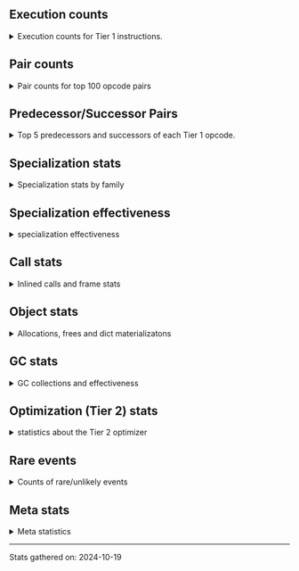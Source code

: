 ## Execution counts

<details>
<summary> Execution counts for Tier 1 instructions. </summary>


The "miss ratio" column shows the percentage of times the instruction
executed that it deoptimized. When this happens, the base unspecialized
instruction is not counted.

<table>
<thead>
<tr>
<th align="left">Name</th>
<th align="right">Base Count</th>
<th align="right">Head Count</th>
<th align="right">Change</th>
</tr>
</thead>
<tbody>
<tr>
<td align="left">CALL_LEN</td>
<td align="right">819,360</td>
<td align="right">1,638,560</td>
<td align="right">100.0%</td>
</tr>
<tr>
<td align="left">BINARY_SUBSCR_TUPLE_INT</td>
<td align="right">3,276,740</td>
<td align="right">4,915,140</td>
<td align="right">50.0%</td>
</tr>
<tr>
<td align="left">INTERPRETER_EXIT</td>
<td align="right">5,734,860</td>
<td align="right">8,192,460</td>
<td align="right">42.9%</td>
</tr>
<tr>
<td align="left">CALL_BUILTIN_FAST</td>
<td align="right">8,192,040</td>
<td align="right">11,468,840</td>
<td align="right">40.0%</td>
</tr>
<tr>
<td align="left">CALL_ISINSTANCE</td>
<td align="right">10,649,460</td>
<td align="right">14,745,460</td>
<td align="right">38.5%</td>
</tr>
<tr>
<td align="left">LOAD_GLOBAL_BUILTIN</td>
<td align="right">23,759,450</td>
<td align="right">32,771,403</td>
<td align="right">37.9%</td>
</tr>
<tr>
<td align="left">BINARY_OP</td>
<td align="right">15,574,414</td>
<td align="right">21,311,015</td>
<td align="right">36.8%</td>
</tr>
<tr>
<td align="left">LOAD_FAST_LOAD_FAST</td>
<td align="right">66,355,440</td>
<td align="right">90,112,240</td>
<td align="right">35.8%</td>
</tr>
<tr>
<td align="left">COMPARE_OP_INT</td>
<td align="right">22,937,520</td>
<td align="right">31,129,520</td>
<td align="right">35.7%</td>
</tr>
<tr>
<td align="left">LOAD_ATTR_MODULE</td>
<td align="right">58,163,100</td>
<td align="right">78,643,100</td>
<td align="right">35.2%</td>
</tr>
<tr>
<td align="left">LOAD_CONST</td>
<td align="right">107,318,234</td>
<td align="right">144,182,995</td>
<td align="right">34.4%</td>
</tr>
<tr>
<td align="left">STORE_ATTR_INSTANCE_VALUE</td>
<td align="right">54,066,320</td>
<td align="right">72,088,720</td>
<td align="right">33.3%</td>
</tr>
<tr>
<td align="left">BINARY_OP_SUBTRACT_INT</td>
<td align="right">4,915,120</td>
<td align="right">6,553,520</td>
<td align="right">33.3%</td>
</tr>
<tr>
<td align="left">LOAD_ATTR_NONDESCRIPTOR_WITH_VALUES</td>
<td align="right">4,915,120</td>
<td align="right">6,553,520</td>
<td align="right">33.3%</td>
</tr>
<tr>
<td align="left">BINARY_OP_ADD_UNICODE</td>
<td align="right">2,457,560</td>
<td align="right">3,276,760</td>
<td align="right">33.3%</td>
</tr>
<tr>
<td align="left">CALL_METHOD_DESCRIPTOR_O</td>
<td align="right">2,457,560</td>
<td align="right">3,276,760</td>
<td align="right">33.3%</td>
</tr>
<tr>
<td align="left">CALL_STR_1</td>
<td align="right">2,457,560</td>
<td align="right">3,276,760</td>
<td align="right">33.3%</td>
</tr>
<tr>
<td align="left">COMPARE_OP_FLOAT</td>
<td align="right">2,457,560</td>
<td align="right">3,276,760</td>
<td align="right">33.3%</td>
</tr>
<tr>
<td align="left">LOAD_ATTR_PROPERTY</td>
<td align="right">2,457,560</td>
<td align="right">3,276,760</td>
<td align="right">33.3%</td>
</tr>
<tr>
<td align="left">TO_BOOL_STR</td>
<td align="right">2,457,560</td>
<td align="right">3,276,760</td>
<td align="right">33.3%</td>
</tr>
<tr>
<td align="left">UNPACK_SEQUENCE_TUPLE</td>
<td align="right">2,457,560</td>
<td align="right">3,276,760</td>
<td align="right">33.3%</td>
</tr>
<tr>
<td align="left">TO_BOOL_NONE</td>
<td align="right">22,142,040</td>
<td align="right">29,522,840</td>
<td align="right">33.3%</td>
</tr>
<tr>
<td align="left">BINARY_OP_ADD_INT</td>
<td align="right">9,830,280</td>
<td align="right">13,107,080</td>
<td align="right">33.3%</td>
</tr>
<tr>
<td align="left">TO_BOOL_ALWAYS_TRUE</td>
<td align="right">9,853,080</td>
<td align="right">13,137,480</td>
<td align="right">33.3%</td>
</tr>
<tr>
<td align="left">LOAD_ATTR_SLOT</td>
<td align="right">12,287,880</td>
<td align="right">16,383,880</td>
<td align="right">33.3%</td>
</tr>
<tr>
<td align="left">COMPARE_OP_STR</td>
<td align="right">9,830,320</td>
<td align="right">13,107,120</td>
<td align="right">33.3%</td>
</tr>
<tr>
<td align="left">FOR_ITER_LIST</td>
<td align="right">9,830,320</td>
<td align="right">13,107,120</td>
<td align="right">33.3%</td>
</tr>
<tr>
<td align="left">LOAD_ATTR_METHOD_NO_DICT</td>
<td align="right">17,203,080</td>
<td align="right">22,937,480</td>
<td align="right">33.3%</td>
</tr>
<tr>
<td align="left">CALL_BUILTIN_FAST_WITH_KEYWORDS</td>
<td align="right">12,287,960</td>
<td align="right">16,383,960</td>
<td align="right">33.3%</td>
</tr>
<tr>
<td align="left">POP_JUMP_IF_TRUE</td>
<td align="right">19,660,800</td>
<td align="right">26,214,400</td>
<td align="right">33.3%</td>
</tr>
<tr>
<td align="left">BINARY_SLICE</td>
<td align="right">9,830,400</td>
<td align="right">13,107,200</td>
<td align="right">33.3%</td>
</tr>
<tr>
<td align="left">POP_JUMP_IF_NOT_NONE</td>
<td align="right">9,830,400</td>
<td align="right">13,107,200</td>
<td align="right">33.3%</td>
</tr>
<tr>
<td align="left">BUILD_TUPLE</td>
<td align="right">7,372,800</td>
<td align="right">9,830,400</td>
<td align="right">33.3%</td>
</tr>
<tr>
<td align="left">POP_JUMP_IF_NONE</td>
<td align="right">7,372,800</td>
<td align="right">9,830,400</td>
<td align="right">33.3%</td>
</tr>
<tr>
<td align="left">STORE_FAST_STORE_FAST</td>
<td align="right">4,915,200</td>
<td align="right">6,553,600</td>
<td align="right">33.3%</td>
</tr>
<tr>
<td align="left">BUILD_MAP</td>
<td align="right">2,457,600</td>
<td align="right">3,276,800</td>
<td align="right">33.3%</td>
</tr>
<tr>
<td align="left">DICT_MERGE</td>
<td align="right">2,457,600</td>
<td align="right">3,276,800</td>
<td align="right">33.3%</td>
</tr>
<tr>
<td align="left">COPY</td>
<td align="right">17,203,320</td>
<td align="right">22,937,720</td>
<td align="right">33.3%</td>
</tr>
<tr>
<td align="left">CALL_METHOD_DESCRIPTOR_FAST</td>
<td align="right">17,203,320</td>
<td align="right">22,937,720</td>
<td align="right">33.3%</td>
</tr>
<tr>
<td align="left">JUMP_FORWARD</td>
<td align="right">7,372,860</td>
<td align="right">9,830,460</td>
<td align="right">33.3%</td>
</tr>
<tr>
<td align="left">CALL_NON_PY_GENERAL</td>
<td align="right">22,118,620</td>
<td align="right">29,491,420</td>
<td align="right">33.3%</td>
</tr>
<tr>
<td align="left">LOAD_SPECIAL</td>
<td align="right">9,830,520</td>
<td align="right">13,107,320</td>
<td align="right">33.3%</td>
</tr>
<tr>
<td align="left">SWAP</td>
<td align="right">9,830,580</td>
<td align="right">13,107,380</td>
<td align="right">33.3%</td>
</tr>
<tr>
<td align="left">GET_ITER</td>
<td align="right">7,373,040</td>
<td align="right">9,830,640</td>
<td align="right">33.3%</td>
</tr>
<tr>
<td align="left">CALL_METHOD_DESCRIPTOR_NOARGS</td>
<td align="right">2,504,980</td>
<td align="right">3,339,940</td>
<td align="right">33.3%</td>
</tr>
<tr>
<td align="left">PUSH_NULL</td>
<td align="right">29,492,400</td>
<td align="right">39,322,800</td>
<td align="right">33.3%</td>
</tr>
<tr>
<td align="left">LOAD_ATTR_METHOD_LAZY_DICT</td>
<td align="right">4,915,660</td>
<td align="right">6,554,060</td>
<td align="right">33.3%</td>
</tr>
<tr>
<td align="left">CONTAINS_OP</td>
<td align="right">2,458,600</td>
<td align="right">3,278,000</td>
<td align="right">33.3%</td>
</tr>
<tr>
<td align="left">CALL_FUNCTION_EX</td>
<td align="right">2,458,080</td>
<td align="right">3,277,280</td>
<td align="right">33.3%</td>
</tr>
<tr>
<td align="left">LOAD_ATTR</td>
<td align="right">24,593,348</td>
<td align="right">32,787,364</td>
<td align="right">33.3%</td>
</tr>
<tr>
<td align="left">TO_BOOL</td>
<td align="right">4,920,000</td>
<td align="right">6,558,800</td>
<td align="right">33.3%</td>
</tr>
<tr>
<td align="left">STORE_FAST</td>
<td align="right">122,143,980</td>
<td align="right">159,909,100</td>
<td align="right">30.9%</td>
</tr>
<tr>
<td align="left">CALL_BUILTIN_CLASS</td>
<td align="right">2,530</td>
<td align="right">3,283</td>
<td align="right">29.8%</td>
</tr>
<tr>
<td align="left">COMPARE_OP</td>
<td align="right">3,494</td>
<td align="right">4,295</td>
<td align="right">22.9%</td>
</tr>
<tr>
<td align="left">JUMP_BACKWARD</td>
<td align="right">23,019,520</td>
<td align="right">27,197,440</td>
<td align="right">18.1%</td>
</tr>
<tr>
<td align="left">LOAD_GLOBAL_MODULE</td>
<td align="right">212,172,860</td>
<td align="right">249,036,860</td>
<td align="right">17.4%</td>
</tr>
<tr>
<td align="left">CALL_PY_EXACT_ARGS</td>
<td align="right">181,042,320</td>
<td align="right">206,437,520</td>
<td align="right">14.0%</td>
</tr>
<tr>
<td align="left">RETURN_VALUE</td>
<td align="right">172,032,960</td>
<td align="right">194,970,560</td>
<td align="right">13.3%</td>
</tr>
<tr>
<td align="left">LOAD_FAST</td>
<td align="right">1,033,019,328</td>
<td align="right">1,168,188,850</td>
<td align="right">13.1%</td>
</tr>
<tr>
<td align="left">POP_JUMP_IF_FALSE</td>
<td align="right">314,575,834</td>
<td align="right">350,621,395</td>
<td align="right">11.5%</td>
</tr>
<tr>
<td align="left">RESUME_CHECK</td>
<td align="right">296,550,200</td>
<td align="right">326,041,400</td>
<td align="right">9.9%</td>
</tr>
<tr>
<td align="left">LOAD_ATTR_INSTANCE_VALUE</td>
<td align="right">286,767,890</td>
<td align="right">312,998,643</td>
<td align="right">9.1%</td>
</tr>
<tr>
<td align="left">POP_TOP</td>
<td align="right">139,265,140</td>
<td align="right">150,733,940</td>
<td align="right">8.2%</td>
</tr>
<tr>
<td align="left">TO_BOOL_BOOL</td>
<td align="right">269,515,980</td>
<td align="right">289,995,980</td>
<td align="right">7.6%</td>
</tr>
<tr>
<td align="left">LOAD_ATTR_METHOD_WITH_VALUES</td>
<td align="right">256,408,260</td>
<td align="right">271,973,060</td>
<td align="right">6.1%</td>
</tr>
<tr>
<td align="left">RETURN_CONST</td>
<td align="right">124,518,640</td>
<td align="right">131,072,240</td>
<td align="right">5.3%</td>
</tr>
<tr>
<td align="left">NOP</td>
<td align="right">119,603,440</td>
<td align="right">124,518,640</td>
<td align="right">4.1%</td>
</tr>
<tr>
<td align="left">BINARY_SUBSCR_DICT</td>
<td align="right">109,772,740</td>
<td align="right">111,411,140</td>
<td align="right">1.5%</td>
</tr>
<tr>
<td align="left">CALL_PY_GENERAL</td>
<td align="right">107,314,600</td>
<td align="right">108,133,800</td>
<td align="right">0.8%</td>
</tr>
<tr>
<td align="left">FOR_ITER_RANGE</td>
<td align="right">10,731,700</td>
<td align="right">10,813,620</td>
<td align="right">0.8%</td>
</tr>
<tr>
<td align="left">LOAD_GLOBAL</td>
<td align="right">4,288</td>
<td align="right">4,304</td>
<td align="right">0.4%</td>
</tr>
<tr>
<td align="left">CALL</td>
<td align="right">6,868</td>
<td align="right">6,884</td>
<td align="right">0.2%</td>
</tr>
<tr>
<td align="left">STORE_ATTR</td>
<td align="right">1,760</td>
<td align="right">1,760</td>
<td align="right">0.0%</td>
</tr>
<tr>
<td align="left">RESUME</td>
<td align="right">1,400</td>
<td align="right">1,400</td>
<td align="right">0.0%</td>
</tr>
<tr>
<td align="left">LOAD_DEREF</td>
<td align="right">720</td>
<td align="right">720</td>
<td align="right">0.0%</td>
</tr>
<tr>
<td align="left">FOR_ITER</td>
<td align="right">280</td>
<td align="right">280</td>
<td align="right">0.0%</td>
</tr>
<tr>
<td align="left">BINARY_SUBSCR</td>
<td align="right">240</td>
<td align="right">240</td>
<td align="right">0.0%</td>
</tr>
<tr>
<td align="left">BUILD_LIST</td>
<td align="right">240</td>
<td align="right">240</td>
<td align="right">0.0%</td>
</tr>
<tr>
<td align="left">CALL_INTRINSIC_1</td>
<td align="right">240</td>
<td align="right">240</td>
<td align="right">0.0%</td>
</tr>
<tr>
<td align="left">COPY_FREE_VARS</td>
<td align="right">240</td>
<td align="right">240</td>
<td align="right">0.0%</td>
</tr>
<tr>
<td align="left">LIST_EXTEND</td>
<td align="right">240</td>
<td align="right">240</td>
<td align="right">0.0%</td>
</tr>
<tr>
<td align="left">BINARY_OP_SUBTRACT_FLOAT</td>
<td align="right">180</td>
<td align="right">180</td>
<td align="right">0.0%</td>
</tr>
<tr>
<td align="left">IS_OP</td>
<td align="right">180</td>
<td align="right">180</td>
<td align="right">0.0%</td>
</tr>
<tr>
<td align="left">BINARY_OP_MULTIPLY_INT</td>
<td align="right">120</td>
<td align="right">120</td>
<td align="right">0.0%</td>
</tr>
<tr>
<td align="left">CALL_METHOD_DESCRIPTOR_FAST_WITH_KEYWORDS</td>
<td align="right">120</td>
<td align="right">120</td>
<td align="right">0.0%</td>
</tr>
<tr>
<td align="left">UNPACK_SEQUENCE</td>
<td align="right">80</td>
<td align="right">80</td>
<td align="right">0.0%</td>
</tr>
<tr>
<td align="left">CHECK_EXC_MATCH</td>
<td align="right">60</td>
<td align="right">60</td>
<td align="right">0.0%</td>
</tr>
<tr>
<td align="left">POP_EXCEPT</td>
<td align="right">60</td>
<td align="right">60</td>
<td align="right">0.0%</td>
</tr>
<tr>
<td align="left">PUSH_EXC_INFO</td>
<td align="right">60</td>
<td align="right">60</td>
<td align="right">0.0%</td>
</tr>
<tr>
<td align="left">STORE_SUBSCR</td>
<td align="right">60</td>
<td align="right">60</td>
<td align="right">0.0%</td>
</tr>
<tr>
<td align="left">LOAD_FAST_CHECK</td>
<td align="right">60</td>
<td align="right">60</td>
<td align="right">0.0%</td>
</tr>
<tr>
<td align="left">STORE_FAST_LOAD_FAST</td>
<td align="right">60</td>
<td align="right">60</td>
<td align="right">0.0%</td>
</tr>
</tbody>
</table>


</details>

## Pair counts

<details>
<summary> Pair counts for top 100 opcode pairs </summary>


Pairs of specialized operations that deoptimize and are then followed by
the corresponding unspecialized instruction are not counted as pairs.

Not included in comparative output.


</details>

## Predecessor/Successor Pairs

<details>
<summary> Top 5 predecessors and successors of each Tier 1 opcode. </summary>


This does not include the unspecialized instructions that occur after a
specialized instruction deoptimizes.

Not included in comparative output.


</details>

## Specialization stats

<details>
<summary> Specialization stats by family </summary>

### BINARY_OP

<details>
<summary> specialization stats for BINARY_OP family </summary>

<table>
<thead>
<tr>
<th align="left">Kind</th>
<th align="right">Base Count</th>
<th align="right">Base Ratio</th>
<th align="right">Head Count</th>
<th align="right">Head Ratio</th>
<th align="right">Change</th>
</tr>
</thead>
<tbody>
<tr>
<td align="left">
deferred
<details>
<summary>ⓘ</summary>

Lists the number of "deferred" (i.e. not specialized) instructions executed.
</details>
</td>
<td align="right">15,567,514</td>
<td align="right">47.5%</td>
<td align="right">21,302,675</td>
<td align="right">48.1%</td>
<td align="right">36.8%</td>
</tr>
<tr>
<td align="left">
hit
<details>
<summary>ⓘ</summary>

Specialized instructions that complete.
</details>
</td>
<td align="right">17,203,260</td>
<td align="right">52.5%</td>
<td align="right">22,937,660</td>
<td align="right">51.8%</td>
<td align="right">33.3%</td>
</tr>
</tbody>
</table>

<table>
<thead>
<tr>
<th align="left">Success</th>
<th align="right">Base Count</th>
<th align="right">Base Ratio</th>
<th align="right">Head Count</th>
<th align="right">Head Ratio</th>
<th align="right">Change</th>
</tr>
</thead>
<tbody>
<tr>
<td align="left">Failure</td>
<td align="right">6,520</td>
<td align="right">94.5%</td>
<td align="right">7,960</td>
<td align="right">95.4%</td>
<td align="right">22.1%</td>
</tr>
<tr>
<td align="left">Success</td>
<td align="right">380</td>
<td align="right">5.5%</td>
<td align="right">380</td>
<td align="right">4.6%</td>
<td align="right">0.0%</td>
</tr>
</tbody>
</table>

<table>
<thead>
<tr>
<th align="left">Failure kind</th>
<th align="right">Base Count</th>
<th align="right">Base Ratio</th>
<th align="right">Head Count</th>
<th align="right">Head Ratio</th>
<th align="right">Change</th>
</tr>
</thead>
<tbody>
<tr>
<td align="left">remainder</td>
<td align="right">2,400</td>
<td align="right">36.8%</td>
<td align="right">3,000</td>
<td align="right">37.7%</td>
<td align="right">25.0%</td>
</tr>
<tr>
<td align="left">floor divide</td>
<td align="right">1,120</td>
<td align="right">17.2%</td>
<td align="right">1,360</td>
<td align="right">17.1%</td>
<td align="right">21.4%</td>
</tr>
<tr>
<td align="left">true divide different types</td>
<td align="right">2,000</td>
<td align="right">30.7%</td>
<td align="right">2,400</td>
<td align="right">30.2%</td>
<td align="right">20.0%</td>
</tr>
<tr>
<td align="left">add different types</td>
<td align="right">1,000</td>
<td align="right">15.3%</td>
<td align="right">1,200</td>
<td align="right">15.1%</td>
<td align="right">20.0%</td>
</tr>
</tbody>
</table>


</details>

### BINARY_SLICE

<details>
<summary> specialization stats for BINARY_SLICE family </summary>

<table>
<thead>
<tr>
<th align="left">Kind</th>
<th align="right">Base Count</th>
<th align="right">Base Ratio</th>
<th align="right">Head Count</th>
<th align="right">Head Ratio</th>
<th align="right">Change</th>
</tr>
</thead>
<tbody>
<tr>
<td align="left">
deferred
<details>
<summary>ⓘ</summary>

Lists the number of "deferred" (i.e. not specialized) instructions executed.
</details>
</td>
<td align="right">9,830,400</td>
<td align="right">100.0%</td>
<td align="right">13,107,200</td>
<td align="right">100.0%</td>
<td align="right">33.3%</td>
</tr>
</tbody>
</table>


</details>

### BINARY_SUBSCR

<details>
<summary> specialization stats for BINARY_SUBSCR family </summary>

<table>
<thead>
<tr>
<th align="left">Kind</th>
<th align="right">Base Count</th>
<th align="right">Base Ratio</th>
<th align="right">Head Count</th>
<th align="right">Head Ratio</th>
<th align="right">Change</th>
</tr>
</thead>
<tbody>
<tr>
<td align="left">
hit
<details>
<summary>ⓘ</summary>

Specialized instructions that complete.
</details>
</td>
<td align="right">113,049,480</td>
<td align="right">100.0%</td>
<td align="right">116,326,280</td>
<td align="right">100.0%</td>
<td align="right">2.9%</td>
</tr>
<tr>
<td align="left">
deferred
<details>
<summary>ⓘ</summary>

Lists the number of "deferred" (i.e. not specialized) instructions executed.
</details>
</td>
<td align="right">120</td>
<td align="right">0.0%</td>
<td align="right">120</td>
<td align="right">0.0%</td>
<td align="right">0.0%</td>
</tr>
</tbody>
</table>

<table>
<thead>
<tr>
<th align="left">Success</th>
<th align="right">Base Count</th>
<th align="right">Base Ratio</th>
<th align="right">Head Count</th>
<th align="right">Head Ratio</th>
<th align="right">Change</th>
</tr>
</thead>
<tbody>
<tr>
<td align="left">Success</td>
<td align="right">120</td>
<td align="right">100.0%</td>
<td align="right">120</td>
<td align="right">100.0%</td>
<td align="right">0.0%</td>
</tr>
<tr>
<td align="left">Failure</td>
<td align="right">0</td>
<td align="right">0.0%</td>
<td align="right">0</td>
<td align="right">0.0%</td>
<td align="right"></td>
</tr>
</tbody>
</table>


</details>

### CALL

<details>
<summary> specialization stats for CALL family </summary>

<table>
<thead>
<tr>
<th align="left">Kind</th>
<th align="right">Base Count</th>
<th align="right">Base Ratio</th>
<th align="right">Head Count</th>
<th align="right">Head Ratio</th>
<th align="right">Change</th>
</tr>
</thead>
<tbody>
<tr>
<td align="left">
miss
<details>
<summary>ⓘ</summary>

Specialized instructions that deopt.
</details>
</td>
<td align="right">2,504,800</td>
<td align="right">1.1%</td>
<td align="right">3,339,760</td>
<td align="right">1.2%</td>
<td align="right">33.3%</td>
</tr>
<tr>
<td align="left">
hit
<details>
<summary>ⓘ</summary>

Specialized instructions that complete.
</details>
</td>
<td align="right">235,112,410</td>
<td align="right">98.9%</td>
<td align="right">280,169,163</td>
<td align="right">98.8%</td>
<td align="right">19.2%</td>
</tr>
<tr>
<td align="left">
deferred
<details>
<summary>ⓘ</summary>

Lists the number of "deferred" (i.e. not specialized) instructions executed.
</details>
</td>
<td align="right">3,464</td>
<td align="right">0.0%</td>
<td align="right">3,472</td>
<td align="right">0.0%</td>
<td align="right">0.2%</td>
</tr>
</tbody>
</table>

<table>
<thead>
<tr>
<th align="left">Success</th>
<th align="right">Base Count</th>
<th align="right">Base Ratio</th>
<th align="right">Head Count</th>
<th align="right">Head Ratio</th>
<th align="right">Change</th>
</tr>
</thead>
<tbody>
<tr>
<td align="left">Success</td>
<td align="right">50,644</td>
<td align="right">100.0%</td>
<td align="right">66,412</td>
<td align="right">100.0%</td>
<td align="right">31.1%</td>
</tr>
<tr>
<td align="left">Failure</td>
<td align="right">0</td>
<td align="right">0.0%</td>
<td align="right">0</td>
<td align="right">0.0%</td>
<td align="right"></td>
</tr>
</tbody>
</table>

<table>
<thead>
<tr>
<th align="left">Failure kind</th>
<th align="right">Base Count</th>
<th align="right">Base Ratio</th>
<th align="right">Head Count</th>
<th align="right">Head Ratio</th>
<th align="right">Change</th>
</tr>
</thead>
<tbody>
<tr>
<td align="left">init not simple</td>
<td align="right">40</td>
<td align="right">40 / 0 !!</td>
<td align="right">40</td>
<td align="right">40 / 0 !!</td>
<td align="right">0.0%</td>
</tr>
</tbody>
</table>


</details>

### COMPARE_OP

<details>
<summary> specialization stats for COMPARE_OP family </summary>

<table>
<thead>
<tr>
<th align="left">Kind</th>
<th align="right">Base Count</th>
<th align="right">Base Ratio</th>
<th align="right">Head Count</th>
<th align="right">Head Ratio</th>
<th align="right">Change</th>
</tr>
</thead>
<tbody>
<tr>
<td align="left">
hit
<details>
<summary>ⓘ</summary>

Specialized instructions that complete.
</details>
</td>
<td align="right">35,225,400</td>
<td align="right">100.0%</td>
<td align="right">47,513,400</td>
<td align="right">100.0%</td>
<td align="right">34.9%</td>
</tr>
<tr>
<td align="left">
deferred
<details>
<summary>ⓘ</summary>

Lists the number of "deferred" (i.e. not specialized) instructions executed.
</details>
</td>
<td align="right">2,934</td>
<td align="right">0.0%</td>
<td align="right">3,695</td>
<td align="right">0.0%</td>
<td align="right">25.9%</td>
</tr>
</tbody>
</table>

<table>
<thead>
<tr>
<th align="left">Success</th>
<th align="right">Base Count</th>
<th align="right">Base Ratio</th>
<th align="right">Head Count</th>
<th align="right">Head Ratio</th>
<th align="right">Change</th>
</tr>
</thead>
<tbody>
<tr>
<td align="left">Failure</td>
<td align="right">120</td>
<td align="right">21.4%</td>
<td align="right">160</td>
<td align="right">26.7%</td>
<td align="right">33.3%</td>
</tr>
<tr>
<td align="left">Success</td>
<td align="right">440</td>
<td align="right">78.6%</td>
<td align="right">440</td>
<td align="right">73.3%</td>
<td align="right">0.0%</td>
</tr>
</tbody>
</table>

<table>
<thead>
<tr>
<th align="left">Failure kind</th>
<th align="right">Base Count</th>
<th align="right">Base Ratio</th>
<th align="right">Head Count</th>
<th align="right">Head Ratio</th>
<th align="right">Change</th>
</tr>
</thead>
<tbody>
<tr>
<td align="left">big int</td>
<td align="right">120</td>
<td align="right">100.0%</td>
<td align="right">160</td>
<td align="right">100.0%</td>
<td align="right">33.3%</td>
</tr>
</tbody>
</table>


</details>

### CONTAINS_OP

<details>
<summary> specialization stats for CONTAINS_OP family </summary>

<table>
<thead>
<tr>
<th align="left">Kind</th>
<th align="right">Base Count</th>
<th align="right">Base Ratio</th>
<th align="right">Head Count</th>
<th align="right">Head Ratio</th>
<th align="right">Change</th>
</tr>
</thead>
<tbody>
<tr>
<td align="left">
deferred
<details>
<summary>ⓘ</summary>

Lists the number of "deferred" (i.e. not specialized) instructions executed.
</details>
</td>
<td align="right">2,457,600</td>
<td align="right">100.0%</td>
<td align="right">3,276,800</td>
<td align="right">100.0%</td>
<td align="right">33.3%</td>
</tr>
</tbody>
</table>

<table>
<thead>
<tr>
<th align="left">Success</th>
<th align="right">Base Count</th>
<th align="right">Base Ratio</th>
<th align="right">Head Count</th>
<th align="right">Head Ratio</th>
<th align="right">Change</th>
</tr>
</thead>
<tbody>
<tr>
<td align="left">Failure</td>
<td align="right">1,000</td>
<td align="right">100.0%</td>
<td align="right">1,200</td>
<td align="right">100.0%</td>
<td align="right">20.0%</td>
</tr>
<tr>
<td align="left">Success</td>
<td align="right">0</td>
<td align="right">0.0%</td>
<td align="right">0</td>
<td align="right">0.0%</td>
<td align="right"></td>
</tr>
</tbody>
</table>

<table>
<thead>
<tr>
<th align="left">Failure kind</th>
<th align="right">Base Count</th>
<th align="right">Base Ratio</th>
<th align="right">Head Count</th>
<th align="right">Head Ratio</th>
<th align="right">Change</th>
</tr>
</thead>
<tbody>
<tr>
<td align="left">str</td>
<td align="right">1,000</td>
<td align="right">100.0%</td>
<td align="right">1,200</td>
<td align="right">100.0%</td>
<td align="right">20.0%</td>
</tr>
</tbody>
</table>


</details>

### FOR_ITER

<details>
<summary> specialization stats for FOR_ITER family </summary>

<table>
<thead>
<tr>
<th align="left">Kind</th>
<th align="right">Base Count</th>
<th align="right">Base Ratio</th>
<th align="right">Head Count</th>
<th align="right">Head Ratio</th>
<th align="right">Change</th>
</tr>
</thead>
<tbody>
<tr>
<td align="left">
hit
<details>
<summary>ⓘ</summary>

Specialized instructions that complete.
</details>
</td>
<td align="right">20,562,020</td>
<td align="right">100.0%</td>
<td align="right">23,920,740</td>
<td align="right">100.0%</td>
<td align="right">16.3%</td>
</tr>
<tr>
<td align="left">
deferred
<details>
<summary>ⓘ</summary>

Lists the number of "deferred" (i.e. not specialized) instructions executed.
</details>
</td>
<td align="right">140</td>
<td align="right">0.0%</td>
<td align="right">140</td>
<td align="right">0.0%</td>
<td align="right">0.0%</td>
</tr>
</tbody>
</table>

<table>
<thead>
<tr>
<th align="left">Success</th>
<th align="right">Base Count</th>
<th align="right">Base Ratio</th>
<th align="right">Head Count</th>
<th align="right">Head Ratio</th>
<th align="right">Change</th>
</tr>
</thead>
<tbody>
<tr>
<td align="left">Success</td>
<td align="right">140</td>
<td align="right">100.0%</td>
<td align="right">140</td>
<td align="right">100.0%</td>
<td align="right">0.0%</td>
</tr>
<tr>
<td align="left">Failure</td>
<td align="right">0</td>
<td align="right">0.0%</td>
<td align="right">0</td>
<td align="right">0.0%</td>
<td align="right"></td>
</tr>
</tbody>
</table>


</details>

### LOAD_ATTR

<details>
<summary> specialization stats for LOAD_ATTR family </summary>

<table>
<thead>
<tr>
<th align="left">Kind</th>
<th align="right">Base Count</th>
<th align="right">Base Ratio</th>
<th align="right">Head Count</th>
<th align="right">Head Ratio</th>
<th align="right">Change</th>
</tr>
</thead>
<tbody>
<tr>
<td align="left">
miss
<details>
<summary>ⓘ</summary>

Specialized instructions that deopt.
</details>
</td>
<td align="right">2,480,960</td>
<td align="right">0.4%</td>
<td align="right">3,307,960</td>
<td align="right">0.4%</td>
<td align="right">33.3%</td>
</tr>
<tr>
<td align="left">
deferred
<details>
<summary>ⓘ</summary>

Lists the number of "deferred" (i.e. not specialized) instructions executed.
</details>
</td>
<td align="right">24,580,644</td>
<td align="right">3.7%</td>
<td align="right">32,772,652</td>
<td align="right">4.4%</td>
<td align="right">33.3%</td>
</tr>
<tr>
<td align="left">
hit
<details>
<summary>ⓘ</summary>

Specialized instructions that complete.
</details>
</td>
<td align="right">640,637,590</td>
<td align="right">95.9%</td>
<td align="right">716,012,543</td>
<td align="right">95.2%</td>
<td align="right">11.8%</td>
</tr>
</tbody>
</table>

<table>
<thead>
<tr>
<th align="left">Success</th>
<th align="right">Base Count</th>
<th align="right">Base Ratio</th>
<th align="right">Head Count</th>
<th align="right">Head Ratio</th>
<th align="right">Change</th>
</tr>
</thead>
<tbody>
<tr>
<td align="left">Success</td>
<td align="right">51,104</td>
<td align="right">85.9%</td>
<td align="right">66,712</td>
<td align="right">86.5%</td>
<td align="right">30.5%</td>
</tr>
<tr>
<td align="left">Failure</td>
<td align="right">8,400</td>
<td align="right">14.1%</td>
<td align="right">10,400</td>
<td align="right">13.5%</td>
<td align="right">23.8%</td>
</tr>
</tbody>
</table>

<table>
<thead>
<tr>
<th align="left">Failure kind</th>
<th align="right">Base Count</th>
<th align="right">Base Ratio</th>
<th align="right">Head Count</th>
<th align="right">Head Ratio</th>
<th align="right">Change</th>
</tr>
</thead>
<tbody>
<tr>
<td align="left">overriding descriptor</td>
<td align="right">7,400</td>
<td align="right">88.1%</td>
<td align="right">9,200</td>
<td align="right">88.5%</td>
<td align="right">24.3%</td>
</tr>
<tr>
<td align="left">method</td>
<td align="right">1,000</td>
<td align="right">11.9%</td>
<td align="right">1,200</td>
<td align="right">11.5%</td>
<td align="right">20.0%</td>
</tr>
</tbody>
</table>


</details>

### LOAD_GLOBAL

<details>
<summary> specialization stats for LOAD_GLOBAL family </summary>

<table>
<thead>
<tr>
<th align="left">Kind</th>
<th align="right">Base Count</th>
<th align="right">Base Ratio</th>
<th align="right">Head Count</th>
<th align="right">Head Ratio</th>
<th align="right">Change</th>
</tr>
</thead>
<tbody>
<tr>
<td align="left">
hit
<details>
<summary>ⓘ</summary>

Specialized instructions that complete.
</details>
</td>
<td align="right">235,930,430</td>
<td align="right">100.0%</td>
<td align="right">281,806,383</td>
<td align="right">100.0%</td>
<td align="right">19.4%</td>
</tr>
<tr>
<td align="left">
deferred
<details>
<summary>ⓘ</summary>

Lists the number of "deferred" (i.e. not specialized) instructions executed.
</details>
</td>
<td align="right">2,164</td>
<td align="right">0.0%</td>
<td align="right">2,172</td>
<td align="right">0.0%</td>
<td align="right">0.4%</td>
</tr>
<tr>
<td align="left">
miss
<details>
<summary>ⓘ</summary>

Specialized instructions that deopt.
</details>
</td>
<td align="right">1,880</td>
<td align="right">0.0%</td>
<td align="right">1,880</td>
<td align="right">0.0%</td>
<td align="right">0.0%</td>
</tr>
</tbody>
</table>

<table>
<thead>
<tr>
<th align="left">Success</th>
<th align="right">Base Count</th>
<th align="right">Base Ratio</th>
<th align="right">Head Count</th>
<th align="right">Head Ratio</th>
<th align="right">Change</th>
</tr>
</thead>
<tbody>
<tr>
<td align="left">Success</td>
<td align="right">2,204</td>
<td align="right">100.0%</td>
<td align="right">2,212</td>
<td align="right">100.0%</td>
<td align="right">0.4%</td>
</tr>
<tr>
<td align="left">Failure</td>
<td align="right">0</td>
<td align="right">0.0%</td>
<td align="right">0</td>
<td align="right">0.0%</td>
<td align="right"></td>
</tr>
</tbody>
</table>


</details>

### STORE_ATTR

<details>
<summary> specialization stats for STORE_ATTR family </summary>

<table>
<thead>
<tr>
<th align="left">Kind</th>
<th align="right">Base Count</th>
<th align="right">Base Ratio</th>
<th align="right">Head Count</th>
<th align="right">Head Ratio</th>
<th align="right">Change</th>
</tr>
</thead>
<tbody>
<tr>
<td align="left">
hit
<details>
<summary>ⓘ</summary>

Specialized instructions that complete.
</details>
</td>
<td align="right">54,066,320</td>
<td align="right">100.0%</td>
<td align="right">72,088,720</td>
<td align="right">100.0%</td>
<td align="right">33.3%</td>
</tr>
<tr>
<td align="left">
deferred
<details>
<summary>ⓘ</summary>

Lists the number of "deferred" (i.e. not specialized) instructions executed.
</details>
</td>
<td align="right">880</td>
<td align="right">0.0%</td>
<td align="right">880</td>
<td align="right">0.0%</td>
<td align="right">0.0%</td>
</tr>
</tbody>
</table>

<table>
<thead>
<tr>
<th align="left">Success</th>
<th align="right">Base Count</th>
<th align="right">Base Ratio</th>
<th align="right">Head Count</th>
<th align="right">Head Ratio</th>
<th align="right">Change</th>
</tr>
</thead>
<tbody>
<tr>
<td align="left">Success</td>
<td align="right">880</td>
<td align="right">100.0%</td>
<td align="right">880</td>
<td align="right">100.0%</td>
<td align="right">0.0%</td>
</tr>
<tr>
<td align="left">Failure</td>
<td align="right">0</td>
<td align="right">0.0%</td>
<td align="right">0</td>
<td align="right">0.0%</td>
<td align="right"></td>
</tr>
</tbody>
</table>


</details>

### STORE_SUBSCR

<details>
<summary> specialization stats for STORE_SUBSCR family </summary>

<table>
<thead>
<tr>
<th align="left">Kind</th>
<th align="right">Base Count</th>
<th align="right">Base Ratio</th>
<th align="right">Head Count</th>
<th align="right">Head Ratio</th>
<th align="right">Change</th>
</tr>
</thead>
<tbody>
<tr>
<td align="left">
deferred
<details>
<summary>ⓘ</summary>

Lists the number of "deferred" (i.e. not specialized) instructions executed.
</details>
</td>
<td align="right">60</td>
<td align="right">100.0%</td>
<td align="right">60</td>
<td align="right">100.0%</td>
<td align="right">0.0%</td>
</tr>
</tbody>
</table>


</details>

### TO_BOOL

<details>
<summary> specialization stats for TO_BOOL family </summary>

<table>
<thead>
<tr>
<th align="left">Kind</th>
<th align="right">Base Count</th>
<th align="right">Base Ratio</th>
<th align="right">Head Count</th>
<th align="right">Head Ratio</th>
<th align="right">Change</th>
</tr>
</thead>
<tbody>
<tr>
<td align="left">
miss
<details>
<summary>ⓘ</summary>

Specialized instructions that deopt.
</details>
</td>
<td align="right">2,480,960</td>
<td align="right">0.8%</td>
<td align="right">3,307,960</td>
<td align="right">1.0%</td>
<td align="right">33.3%</td>
</tr>
<tr>
<td align="left">
deferred
<details>
<summary>ⓘ</summary>

Lists the number of "deferred" (i.e. not specialized) instructions executed.
</details>
</td>
<td align="right">4,916,660</td>
<td align="right">1.6%</td>
<td align="right">6,555,060</td>
<td align="right">2.0%</td>
<td align="right">33.3%</td>
</tr>
<tr>
<td align="left">
hit
<details>
<summary>ⓘ</summary>

Specialized instructions that complete.
</details>
</td>
<td align="right">292,874,820</td>
<td align="right">97.5%</td>
<td align="right">321,141,220</td>
<td align="right">97.0%</td>
<td align="right">9.7%</td>
</tr>
</tbody>
</table>

<table>
<thead>
<tr>
<th align="left">Success</th>
<th align="right">Base Count</th>
<th align="right">Base Ratio</th>
<th align="right">Head Count</th>
<th align="right">Head Ratio</th>
<th align="right">Change</th>
</tr>
</thead>
<tbody>
<tr>
<td align="left">Success</td>
<td align="right">48,140</td>
<td align="right">96.0%</td>
<td align="right">63,740</td>
<td align="right">96.4%</td>
<td align="right">32.4%</td>
</tr>
<tr>
<td align="left">Failure</td>
<td align="right">2,000</td>
<td align="right">4.0%</td>
<td align="right">2,400</td>
<td align="right">3.6%</td>
<td align="right">20.0%</td>
</tr>
</tbody>
</table>

<table>
<thead>
<tr>
<th align="left">Failure kind</th>
<th align="right">Base Count</th>
<th align="right">Base Ratio</th>
<th align="right">Head Count</th>
<th align="right">Head Ratio</th>
<th align="right">Change</th>
</tr>
</thead>
<tbody>
<tr>
<td align="left">tuple</td>
<td align="right">2,000</td>
<td align="right">100.0%</td>
<td align="right">2,400</td>
<td align="right">100.0%</td>
<td align="right">20.0%</td>
</tr>
</tbody>
</table>


</details>

### UNPACK_SEQUENCE

<details>
<summary> specialization stats for UNPACK_SEQUENCE family </summary>

<table>
<thead>
<tr>
<th align="left">Kind</th>
<th align="right">Base Count</th>
<th align="right">Base Ratio</th>
<th align="right">Head Count</th>
<th align="right">Head Ratio</th>
<th align="right">Change</th>
</tr>
</thead>
<tbody>
<tr>
<td align="left">
hit
<details>
<summary>ⓘ</summary>

Specialized instructions that complete.
</details>
</td>
<td align="right">2,457,560</td>
<td align="right">100.0%</td>
<td align="right">3,276,760</td>
<td align="right">100.0%</td>
<td align="right">33.3%</td>
</tr>
<tr>
<td align="left">
deferred
<details>
<summary>ⓘ</summary>

Lists the number of "deferred" (i.e. not specialized) instructions executed.
</details>
</td>
<td align="right">40</td>
<td align="right">0.0%</td>
<td align="right">40</td>
<td align="right">0.0%</td>
<td align="right">0.0%</td>
</tr>
</tbody>
</table>

<table>
<thead>
<tr>
<th align="left">Success</th>
<th align="right">Base Count</th>
<th align="right">Base Ratio</th>
<th align="right">Head Count</th>
<th align="right">Head Ratio</th>
<th align="right">Change</th>
</tr>
</thead>
<tbody>
<tr>
<td align="left">Success</td>
<td align="right">40</td>
<td align="right">100.0%</td>
<td align="right">40</td>
<td align="right">100.0%</td>
<td align="right">0.0%</td>
</tr>
<tr>
<td align="left">Failure</td>
<td align="right">0</td>
<td align="right">0.0%</td>
<td align="right">0</td>
<td align="right">0.0%</td>
<td align="right"></td>
</tr>
</tbody>
</table>


</details>


</details>

## Specialization effectiveness

<details>
<summary> specialization effectiveness </summary>


All entries are execution counts. Should add up to the total number of
Tier 1 instructions executed.

<table>
<thead>
<tr>
<th align="left">Instructions</th>
<th align="right">Base Count</th>
<th align="right">Base Ratio</th>
<th align="right">Head Count</th>
<th align="right">Head Ratio</th>
<th align="right">Change</th>
</tr>
</thead>
<tbody>
<tr>
<td align="left">
Not specialized
<details>
<summary>ⓘ</summary>

Instructions that could be specialized but aren't, e.g. `LOAD_ATTR`, `BINARY_SLICE`.
</details>
</td>
<td align="right">57,393,832</td>
<td align="right">1.3%</td>
<td align="right">77,060,282</td>
<td align="right">1.5%</td>
<td align="right">34.3%</td>
</tr>
<tr>
<td align="left">
Specialized misses
<details>
<summary>ⓘ</summary>

Specialized instructions, e.g. `LOAD_ATTR_MODULE` that deopt.
</details>
</td>
<td align="right">7,468,600</td>
<td align="right">0.2%</td>
<td align="right">9,957,560</td>
<td align="right">0.2%</td>
<td align="right">33.3%</td>
</tr>
<tr>
<td align="left">
Basic
<details>
<summary>ⓘ</summary>

Instructions that are not and cannot be specialized, e.g. `LOAD_FAST`.
</details>
</td>
<td align="right">2,365,218,936</td>
<td align="right">52.4%</td>
<td align="right">2,733,206,620</td>
<td align="right">52.8%</td>
<td align="right">15.6%</td>
</tr>
<tr>
<td align="left">
Specialized hits
<details>
<summary>ⓘ</summary>

Specialized instructions, e.g. `LOAD_ATTR_MODULE` that complete.
</details>
</td>
<td align="right">2,081,715,590</td>
<td align="right">46.1%</td>
<td align="right">2,360,343,369</td>
<td align="right">45.6%</td>
<td align="right">13.4%</td>
</tr>
</tbody>
</table>

### Deferred by instruction

<details>
<summary> Breakdown of deferred (not specialized) instruction counts by family </summary>

<table>
<thead>
<tr>
<th align="left">Name</th>
<th align="right">Base Count</th>
<th align="right">Base Ratio</th>
<th align="right">Head Count</th>
<th align="right">Head Ratio</th>
<th align="right">Change</th>
</tr>
</thead>
<tbody>
<tr>
<td align="left">BINARY_OP</td>
<td align="right">15,567,514</td>
<td align="right">27.1%</td>
<td align="right">21,302,675</td>
<td align="right">27.7%</td>
<td align="right">36.8%</td>
</tr>
<tr>
<td align="left">BINARY_SLICE</td>
<td align="right">9,830,400</td>
<td align="right">17.1%</td>
<td align="right">13,107,200</td>
<td align="right">17.0%</td>
<td align="right">33.3%</td>
</tr>
<tr>
<td align="left">CONTAINS_OP</td>
<td align="right">2,457,600</td>
<td align="right">4.3%</td>
<td align="right">3,276,800</td>
<td align="right">4.3%</td>
<td align="right">33.3%</td>
</tr>
<tr>
<td align="left">LOAD_ATTR</td>
<td align="right">24,580,644</td>
<td align="right">42.9%</td>
<td align="right">32,772,652</td>
<td align="right">42.5%</td>
<td align="right">33.3%</td>
</tr>
<tr>
<td align="left">TO_BOOL</td>
<td align="right">4,916,660</td>
<td align="right">8.6%</td>
<td align="right">6,555,060</td>
<td align="right">8.5%</td>
<td align="right">33.3%</td>
</tr>
<tr>
<td align="left">COMPARE_OP</td>
<td align="right">2,934</td>
<td align="right">0.0%</td>
<td align="right">3,695</td>
<td align="right">0.0%</td>
<td align="right">25.9%</td>
</tr>
<tr>
<td align="left">LOAD_GLOBAL</td>
<td align="right">2,164</td>
<td align="right">0.0%</td>
<td align="right">2,172</td>
<td align="right">0.0%</td>
<td align="right">0.4%</td>
</tr>
<tr>
<td align="left">CALL</td>
<td align="right">3,464</td>
<td align="right">0.0%</td>
<td align="right">3,472</td>
<td align="right">0.0%</td>
<td align="right">0.2%</td>
</tr>
<tr>
<td align="left">STORE_ATTR</td>
<td align="right">880</td>
<td align="right">0.0%</td>
<td align="right">880</td>
<td align="right">0.0%</td>
<td align="right">0.0%</td>
</tr>
<tr>
<td align="left">FOR_ITER</td>
<td align="right">140</td>
<td align="right">0.0%</td>
<td align="right">140</td>
<td align="right">0.0%</td>
<td align="right">0.0%</td>
</tr>
</tbody>
</table>


</details>

### Misses by instruction

<details>
<summary> Breakdown of misses (specialized deopts) instruction counts by family </summary>

<table>
<thead>
<tr>
<th align="left">Name</th>
<th align="right">Base Count</th>
<th align="right">Base Ratio</th>
<th align="right">Head Count</th>
<th align="right">Head Ratio</th>
<th align="right">Change</th>
</tr>
</thead>
<tbody>
<tr>
<td align="left">TO_BOOL_NONE</td>
<td align="right">1,240,760</td>
<td align="right">16.6%</td>
<td align="right">1,654,360</td>
<td align="right">16.6%</td>
<td align="right">33.3%</td>
</tr>
<tr>
<td align="left">CALL_METHOD_DESCRIPTOR_NOARGS</td>
<td align="right">2,504,800</td>
<td align="right">33.5%</td>
<td align="right">3,339,760</td>
<td align="right">33.5%</td>
<td align="right">33.3%</td>
</tr>
<tr>
<td align="left">LOAD_ATTR_INSTANCE_VALUE</td>
<td align="right">2,480,960</td>
<td align="right">33.2%</td>
<td align="right">3,307,960</td>
<td align="right">33.2%</td>
<td align="right">33.3%</td>
</tr>
<tr>
<td align="left">TO_BOOL_ALWAYS_TRUE</td>
<td align="right">1,240,200</td>
<td align="right">16.6%</td>
<td align="right">1,653,600</td>
<td align="right">16.6%</td>
<td align="right">33.3%</td>
</tr>
<tr>
<td align="left">LOAD_GLOBAL_BUILTIN</td>
<td align="right">1,700</td>
<td align="right">0.0%</td>
<td align="right">1,700</td>
<td align="right">0.0%</td>
<td align="right">0.0%</td>
</tr>
<tr>
<td align="left">LOAD_GLOBAL_MODULE</td>
<td align="right">180</td>
<td align="right">0.0%</td>
<td align="right">180</td>
<td align="right">0.0%</td>
<td align="right">0.0%</td>
</tr>
<tr>
<td align="left">CACHE</td>
<td align="right">0</td>
<td align="right">0.0%</td>
<td align="right">0</td>
<td align="right">0.0%</td>
<td align="right"></td>
</tr>
<tr>
<td align="left">CHECK_EXC_MATCH</td>
<td align="right">0</td>
<td align="right">0.0%</td>
<td align="right">0</td>
<td align="right">0.0%</td>
<td align="right"></td>
</tr>
<tr>
<td align="left">GET_ITER</td>
<td align="right">0</td>
<td align="right">0.0%</td>
<td align="right">0</td>
<td align="right">0.0%</td>
<td align="right"></td>
</tr>
<tr>
<td align="left">INTERPRETER_EXIT</td>
<td align="right">0</td>
<td align="right">0.0%</td>
<td align="right">0</td>
<td align="right">0.0%</td>
<td align="right"></td>
</tr>
</tbody>
</table>


</details>


</details>

## Call stats

<details>
<summary> Inlined calls and frame stats </summary>


This shows what fraction of calls to Python functions are inlined (i.e.
not having a call at the C level) and for those that are not, where the
call comes from.  The various categories overlap.

Also includes the count of frame objects created.

<table>
<thead>
<tr>
<th align="left"></th>
<th align="right">Base Count</th>
<th align="right">Base Ratio</th>
<th align="right">Head Count</th>
<th align="right">Head Ratio</th>
<th align="right">Change</th>
</tr>
</thead>
<tbody>
<tr>
<td align="left">Calls to PyEval_EvalDefault</td>
<td align="right">5,734,860</td>
<td align="right">1.9%</td>
<td align="right">8,192,460</td>
<td align="right">2.5%</td>
<td align="right">42.9%</td>
</tr>
<tr>
<td align="left">Calls via PyEval_EvalFrame (total)</td>
<td align="right">5,734,860</td>
<td align="right">1.9%</td>
<td align="right">8,192,460</td>
<td align="right">2.5%</td>
<td align="right">42.9%</td>
</tr>
<tr>
<td align="left">Calls via PyEval_EvalFrame (vector)</td>
<td align="right">5,734,860</td>
<td align="right">1.9%</td>
<td align="right">8,192,460</td>
<td align="right">2.5%</td>
<td align="right">42.9%</td>
</tr>
<tr>
<td align="left">Calls via PyEval_EvalFrame (function vectorcall)</td>
<td align="right">5,734,860</td>
<td align="right">1.9%</td>
<td align="right">8,192,460</td>
<td align="right">2.5%</td>
<td align="right">42.9%</td>
</tr>
<tr>
<td align="left">Frame objects created</td>
<td align="right">7,373,020</td>
<td align="right">2.5%</td>
<td align="right">9,830,620</td>
<td align="right">3.0%</td>
<td align="right">33.3%</td>
</tr>
<tr>
<td align="left">Frames pushed</td>
<td align="right">296,551,600</td>
<td align="right">100.0%</td>
<td align="right">326,042,800</td>
<td align="right">100.0%</td>
<td align="right">9.9%</td>
</tr>
<tr>
<td align="left">Calls to Python functions inlined</td>
<td align="right">290,816,740</td>
<td align="right">98.1%</td>
<td align="right">317,850,340</td>
<td align="right">97.5%</td>
<td align="right">9.3%</td>
</tr>
<tr>
<td align="left">Calls via PyEval_EvalFrame (generator)</td>
<td align="right">0</td>
<td align="right">0.0%</td>
<td align="right">0</td>
<td align="right">0.0%</td>
<td align="right"></td>
</tr>
<tr>
<td align="left">Calls via PyEval_EvalFrame (legacy)</td>
<td align="right">0</td>
<td align="right">0.0%</td>
<td align="right">0</td>
<td align="right">0.0%</td>
<td align="right"></td>
</tr>
<tr>
<td align="left">Calls via PyEval_EvalFrame (build class)</td>
<td align="right">0</td>
<td align="right">0.0%</td>
<td align="right">0</td>
<td align="right">0.0%</td>
<td align="right"></td>
</tr>
<tr>
<td align="left">Calls via PyEval_EvalFrame (slot)</td>
<td align="right">0</td>
<td align="right">0.0%</td>
<td align="right">0</td>
<td align="right">0.0%</td>
<td align="right"></td>
</tr>
<tr>
<td align="left">Calls via PyEval_EvalFrame (function ex)</td>
<td align="right">480</td>
<td align="right">0.0%</td>
<td align="right">480</td>
<td align="right">0.0%</td>
<td align="right">0.0%</td>
</tr>
<tr>
<td align="left">Calls via PyEval_EvalFrame (api)</td>
<td align="right">100</td>
<td align="right">0.0%</td>
<td align="right">100</td>
<td align="right">0.0%</td>
<td align="right">0.0%</td>
</tr>
<tr>
<td align="left">Calls via PyEval_EvalFrame (method)</td>
<td align="right">0</td>
<td align="right">0.0%</td>
<td align="right">0</td>
<td align="right">0.0%</td>
<td align="right"></td>
</tr>
</tbody>
</table>


</details>

## Object stats

<details>
<summary> Allocations, frees and dict materializatons </summary>


Below, "allocations" means "allocations that are not from a freelist".
Total allocations = "Allocations from freelist" + "Allocations".

"Inline values" is the number of values arrays inlined into objects.

The cache hit/miss numbers are for the MRO cache, split into dunder and
other names.

<table>
<thead>
<tr>
<th align="left"></th>
<th align="right">Base Count</th>
<th align="right">Base Ratio</th>
<th align="right">Head Count</th>
<th align="right">Head Ratio</th>
<th align="right">Change</th>
</tr>
</thead>
<tbody>
<tr>
<td align="left">Mortal decrefs</td>
<td align="right">133,567,833</td>
<td align="right">4.3%</td>
<td align="right">185,180,178</td>
<td align="right">5.1%</td>
<td align="right">38.6%</td>
</tr>
<tr>
<td align="left">Method cache dunder hits</td>
<td align="right">21,300,582</td>
<td align="right"></td>
<td align="right">29,492,793</td>
<td align="right"></td>
<td align="right">38.5%</td>
</tr>
<tr>
<td align="left">Mortal increfs</td>
<td align="right">132,716,149</td>
<td align="right">4.3%</td>
<td align="right">181,862,333</td>
<td align="right">5.1%</td>
<td align="right">37.0%</td>
</tr>
<tr>
<td align="left">Method cache hits</td>
<td align="right">33,625,018</td>
<td align="right"></td>
<td align="right">45,922,663</td>
<td align="right"></td>
<td align="right">36.6%</td>
</tr>
<tr>
<td align="left">Immortal decrefs</td>
<td align="right">174,487,025</td>
<td align="right">5.6%</td>
<td align="right">234,280,776</td>
<td align="right">6.4%</td>
<td align="right">34.3%</td>
</tr>
<tr>
<td align="left">Inline values</td>
<td align="right">2,457,600</td>
<td align="right"></td>
<td align="right">3,276,800</td>
<td align="right"></td>
<td align="right">33.3%</td>
</tr>
<tr>
<td align="left">Materialize dict (on request)</td>
<td align="right">2,457,600</td>
<td align="right">100.0%</td>
<td align="right">3,276,800</td>
<td align="right">100.0%</td>
<td align="right">33.3%</td>
</tr>
<tr>
<td align="left">Allocations to 512 bytes</td>
<td align="right">70,643,064</td>
<td align="right">32.4%</td>
<td align="right">91,858,101</td>
<td align="right">36.2%</td>
<td align="right">30.0%</td>
</tr>
<tr>
<td align="left">Allocations</td>
<td align="right">70,643,224</td>
<td align="right">32.4%</td>
<td align="right">91,858,261</td>
<td align="right">36.2%</td>
<td align="right">30.0%</td>
</tr>
<tr>
<td align="left">Frees</td>
<td align="right">70,645,246</td>
<td align="right"></td>
<td align="right">91,860,267</td>
<td align="right"></td>
<td align="right">30.0%</td>
</tr>
<tr>
<td align="left">Immortal increfs</td>
<td align="right">282,804,805</td>
<td align="right">9.2%</td>
<td align="right">342,514,406</td>
<td align="right">9.5%</td>
<td align="right">21.1%</td>
</tr>
<tr>
<td align="left">Interpreter immortal increfs</td>
<td align="right">802,818,370</td>
<td align="right">26.1%</td>
<td align="right">927,337,523</td>
<td align="right">25.9%</td>
<td align="right">15.5%</td>
</tr>
<tr>
<td align="left">Interpreter mortal increfs</td>
<td align="right">1,852,249,652</td>
<td align="right">60.3%</td>
<td align="right">2,134,884,488</td>
<td align="right">59.5%</td>
<td align="right">15.3%</td>
</tr>
<tr>
<td align="left">Interpreter mortal decrefs</td>
<td align="right">2,064,593,826</td>
<td align="right">66.3%</td>
<td align="right">2,379,084,746</td>
<td align="right">65.2%</td>
<td align="right">15.2%</td>
</tr>
<tr>
<td align="left">Interpreter immortal decrefs</td>
<td align="right">742,503,346</td>
<td align="right">23.8%</td>
<td align="right">847,936,434</td>
<td align="right">23.3%</td>
<td align="right">14.2%</td>
</tr>
<tr>
<td align="left">Allocations from freelist</td>
<td align="right">147,457,340</td>
<td align="right">67.6%</td>
<td align="right">162,202,940</td>
<td align="right">63.8%</td>
<td align="right">10.0%</td>
</tr>
<tr>
<td align="left">Frees to freelist</td>
<td align="right">147,458,480</td>
<td align="right"></td>
<td align="right">162,204,080</td>
<td align="right"></td>
<td align="right">10.0%</td>
</tr>
<tr>
<td align="left">Method cache collisions</td>
<td align="right">2,659</td>
<td align="right"></td>
<td align="right">2,550</td>
<td align="right"></td>
<td align="right">-4.1%</td>
</tr>
<tr>
<td align="left">Method cache dunder misses</td>
<td align="right">698</td>
<td align="right"></td>
<td align="right">687</td>
<td align="right"></td>
<td align="right">-1.6%</td>
</tr>
<tr>
<td align="left">Method cache misses</td>
<td align="right">3,150</td>
<td align="right"></td>
<td align="right">3,121</td>
<td align="right"></td>
<td align="right">-0.9%</td>
</tr>
<tr>
<td align="left">Allocations to 4 kbytes</td>
<td align="right">0</td>
<td align="right">0.0%</td>
<td align="right">0</td>
<td align="right">0.0%</td>
<td align="right"></td>
</tr>
<tr>
<td align="left">Allocations over 4 kbytes</td>
<td align="right">160</td>
<td align="right">0.0%</td>
<td align="right">160</td>
<td align="right">0.0%</td>
<td align="right">0.0%</td>
</tr>
<tr>
<td align="left">Materialize dict (new key)</td>
<td align="right">0</td>
<td align="right">0.0%</td>
<td align="right">0</td>
<td align="right">0.0%</td>
<td align="right"></td>
</tr>
<tr>
<td align="left">Materialize dict (too big)</td>
<td align="right">0</td>
<td align="right">0.0%</td>
<td align="right">0</td>
<td align="right">0.0%</td>
<td align="right"></td>
</tr>
<tr>
<td align="left">Materialize dict (str subclass)</td>
<td align="right">0</td>
<td align="right">0.0%</td>
<td align="right">0</td>
<td align="right">0.0%</td>
<td align="right"></td>
</tr>
</tbody>
</table>


</details>

## GC stats

<details>
<summary> GC collections and effectiveness </summary>


Collected/visits gives some measure of efficiency.

<table>
<thead>
<tr>
<th align="right">Generation</th>
<th align="right">Base Collections</th>
<th align="right">Base Objects collected</th>
<th align="right">Base Object visits</th>
<th align="right">Head Collections</th>
<th align="right">Head Objects collected</th>
<th align="right">Head Object visits</th>
</tr>
</thead>
<tbody>
<tr>
<td align="right">0</td>
<td align="right">0</td>
<td align="right">0</td>
<td align="right">0</td>
<td align="right">0</td>
<td align="right">0</td>
<td align="right">0</td>
</tr>
<tr>
<td align="right">1</td>
<td align="right">20</td>
<td align="right">3,900</td>
<td align="right">469,460</td>
<td align="right">20</td>
<td align="right">3,900</td>
<td align="right">469,460</td>
</tr>
<tr>
<td align="right">2</td>
<td align="right">0</td>
<td align="right">0</td>
<td align="right">0</td>
<td align="right">0</td>
<td align="right">0</td>
<td align="right">0</td>
</tr>
</tbody>
</table>


</details>

## Optimization (Tier 2) stats

<details>
<summary> statistics about the Tier 2 optimizer </summary>


</details>

## Rare events

<details>
<summary> Counts of rare/unlikely events </summary>

<table>
<thead>
<tr>
<th align="left">Event</th>
<th align="right">Base Count</th>
<th align="right">Head Count</th>
<th align="right">Change</th>
</tr>
</thead>
<tbody>
<tr>
<td align="left">
set class
<details>
<summary>ⓘ</summary>

Setting an object's class, `obj.__class__ = ...`
</details>
</td>
<td align="right">0</td>
<td align="right">0</td>
<td align="right"></td>
</tr>
<tr>
<td align="left">
set bases
<details>
<summary>ⓘ</summary>

Setting the bases of a class, `cls.__bases__ = ...`
</details>
</td>
<td align="right">0</td>
<td align="right">0</td>
<td align="right"></td>
</tr>
<tr>
<td align="left">
set eval frame func
<details>
<summary>ⓘ</summary>

Setting the PEP 523 frame eval function `_PyInterpreterState_SetFrameEvalFunc()`
</details>
</td>
<td align="right">0</td>
<td align="right">0</td>
<td align="right"></td>
</tr>
<tr>
<td align="left">
builtin dict
<details>
<summary>ⓘ</summary>

Modifying the builtins, `__builtins__.__dict__[var] = ...`
</details>
</td>
<td align="right">0</td>
<td align="right">0</td>
<td align="right"></td>
</tr>
<tr>
<td align="left">
func modification
<details>
<summary>ⓘ</summary>

Modifying a function, e.g. `func.__defaults__ = ...`, etc.
</details>
</td>
<td align="right">0</td>
<td align="right">0</td>
<td align="right"></td>
</tr>
<tr>
<td align="left">
watched dict modification
<details>
<summary>ⓘ</summary>

A watched dict has been modified
</details>
</td>
<td align="right">0</td>
<td align="right">0</td>
<td align="right"></td>
</tr>
<tr>
<td align="left">
watched globals modification
<details>
<summary>ⓘ</summary>

A watched `globals()` dict has been modified
</details>
</td>
<td align="right">0</td>
<td align="right">0</td>
<td align="right"></td>
</tr>
</tbody>
</table>


</details>

## Meta stats

<details>
<summary> Meta statistics </summary>

<table>
<thead>
<tr>
<th align="left"></th>
<th align="right">Base Count</th>
<th align="right">Head Count</th>
<th align="right">Change</th>
</tr>
</thead>
<tbody>
<tr>
<td align="left">Number of data files</td>
<td align="right">60</td>
<td align="right">60</td>
<td align="right">0.0%</td>
</tr>
</tbody>
</table>


</details>

---
Stats gathered on: 2024-10-19

